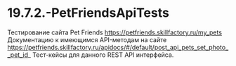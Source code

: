 # 19.7.2.-PetFriendsApiTests
Тестирование сайта Pet Friends https://petfriends.skillfactory.ru/my_pets
Документацию к имеющимся API-методам на сайте https://petfriends.skillfactory.ru/apidocs/#/default/post_api_pets_set_photo__pet_id_
Тест-кейсы для данного REST API интерфейса.
